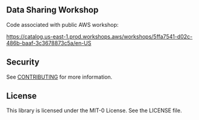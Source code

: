 ## Data Sharing Workshop

Code associated with public AWS workshop:

https://catalog.us-east-1.prod.workshops.aws/workshops/5ffa7541-d02c-486b-baaf-3c3678873c5a/en-US


## Security

See [CONTRIBUTING](CONTRIBUTING.md#security-issue-notifications) for more information.

## License

This library is licensed under the MIT-0 License. See the LICENSE file.


